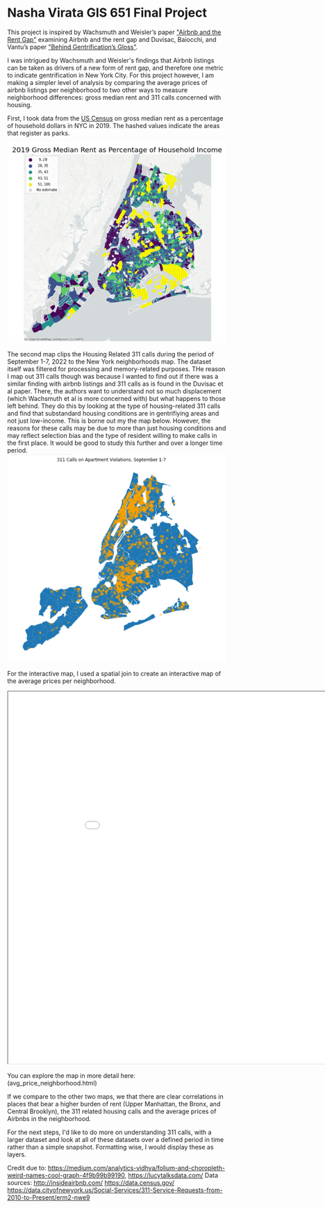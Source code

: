 
# Nasha Virata GIS 651 Final Project 

This project is inspired by Wachsmuth and Weisler’s paper ["Airbnb and the Rent Gap"](https://upgo.lab.mcgill.ca/publication/airbnb-and-the-rent-gap/airbnb-and-the-rent-gap.pdf) examining Airbnb and the rent gap  and Duvisac, Baiocchi, and Vantu’s paper ["Behind Gentrification’s Gloss"](https://journals.sagepub.com/doi/abs/10.1177/15365042221107656). 

I was intrigued by Wachsmuth and Weisler's findings that Airbnb listings can be taken as drivers of a new form of rent gap, and therefore one metric to indicate gentrification in New York City. For this project however, I am making a simpler level of analysis by comparing the average prices of airbnb listings per neighborhood to two other ways to measure neighborhood differences: gross median rent and 311 calls concerned with housing. 

First, I took data from the [US Census](https://data.census.gov/) on gross median rent as a percentage of household dollars in NYC in 2019. The hashed values indicate the areas that register as parks.

![Gross Median Rent](http://github.com/mv627/651_final_proj.github.io/blob/main/gross_med_rent.png?raw=true)

The second map clips the Housing Related 311 calls during the period of September 1-7, 2022 to the New York neighborhoods map. The dataset itself was filtered for processing and memory-related purposes. THe reason I map out 311 calls though was because I wanted to find out if there was a similar finding with airbnb listings and 311 calls as is found in the Duvisac et al paper. There, the authors want to understand not so much displacement (which Wachsmuth et al is more concerned with) but what happens to those left behind. They do this by looking at the type of housing-related 311 calls and find that substandard housing conditions are in gentrifiying areas and not just low-income. This is borne out my the map below. However, the reasons for these calls may be due to more than just housing conditions and may reflect selection bias and the type of resident willing to make calls in the first place. It would be good to study this further and over a longer time period.  
![Housing Related 311 Calls, September 1-7, 2022](http://github.com/mv627/651_final_proj.github.io/blob/main/311_calls.png?raw=true)

For the interactive map, I used a spatial join to create an interactive map of the average prices per neighborhood. 

<iframe src="avg_price_neighborhood.html" width = "954" height = "855"></iframe>

You can explore the map in more detail here: (avg_price_neighborhood.html)

If we compare to the other two maps, we that there are clear correlations in places that bear a higher burden of rent (Upper Manhattan, the Bronx, and Central Brooklyn), the 311 related housing calls and the average prices of Airbnbs in the neighborhood. 

For the next steps, I'd like to do more on understanding 311 calls, with a larger dataset and look at all of these datasets over a defined period in time rather than a simple snapshot. Formatting wise, I would display these as layers. 

Credit due to: https://medium.com/analytics-vidhya/folium-and-choropleth-weird-names-cool-graph-4f9b99b99190, https://lucytalksdata.com/
Data sources:
http://insideairbnb.com/
https://data.census.gov/
https://data.cityofnewyork.us/Social-Services/311-Service-Requests-from-2010-to-Present/erm2-nwe9
